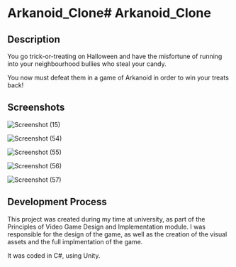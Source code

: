 # Arkanoid_Clone# Arkanoid_Clone

## Description

You go trick-or-treating on Halloween and have the misfortune of running into your neighbourhood bullies who steal your candy.

You now must defeat them in a game of Arkanoid in order to win your treats back!

## Screenshots
![Screenshot (15)](https://user-images.githubusercontent.com/60484019/195053211-c6edd4c0-ad6c-400c-bde6-5b39573d8fa7.png)

![Screenshot (54)](https://user-images.githubusercontent.com/60484019/195185170-20b1d2c0-c59d-495a-b73e-635744d62c27.png)

![Screenshot (55)](https://user-images.githubusercontent.com/60484019/195185180-761d37cb-e060-4e8b-b3f5-ae7e246863fa.png)

![Screenshot (56)](https://user-images.githubusercontent.com/60484019/195185186-dc2364c9-6da2-4dc7-b536-c64f3c6627bb.png)

![Screenshot (57)](https://user-images.githubusercontent.com/60484019/195185192-ef8bfc74-2c08-4a9d-8b6d-0b0dde2b9b3b.png)

## Development Process
This project was created during my time at university, as part of the Principles of Video Game Design and Implementation module. I was responsible for the design of the game, as well as the creation of the visual assets and the full implmentation of the game.

It was coded in C#, using Unity.
